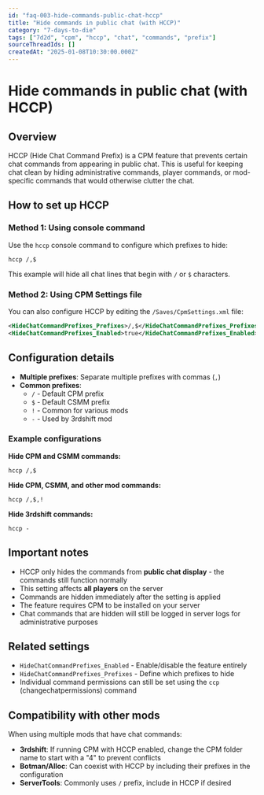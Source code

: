 ```yaml
---
id: "faq-003-hide-commands-public-chat-hccp"
title: "Hide commands in public chat (with HCCP)"
category: "7-days-to-die"
tags: ["7d2d", "cpm", "hccp", "chat", "commands", "prefix"]
sourceThreadIds: []
createdAt: "2025-01-08T10:30:00.000Z"
---
```


# Hide commands in public chat (with HCCP)

## Overview

HCCP (Hide Chat Command Prefix) is a CPM feature that prevents certain chat commands from appearing in public chat. This is useful for keeping chat clean by hiding administrative commands, player commands, or mod-specific commands that would otherwise clutter the chat.

## How to set up HCCP

### Method 1: Using console command

Use the `hccp` console command to configure which prefixes to hide:

```
hccp /,$
```

This example will hide all chat lines that begin with `/` or `$` characters.

### Method 2: Using CPM Settings file

You can also configure HCCP by editing the `/Saves/CpmSettings.xml` file:

```xml
<HideChatCommandPrefixes_Prefixes>/,$</HideChatCommandPrefixes_Prefixes>
<HideChatCommandPrefixes_Enabled>true</HideChatCommandPrefixes_Enabled>
```

## Configuration details

- **Multiple prefixes**: Separate multiple prefixes with commas (`,`)
- **Common prefixes**:
  - `/` - Default CPM prefix
  - `$` - Default CSMM prefix  
  - `!` - Common for various mods
  - `-` - Used by 3rdshift mod

### Example configurations

**Hide CPM and CSMM commands:**
```
hccp /,$
```

**Hide CPM, CSMM, and other mod commands:**
```
hccp /,$,!
```

**Hide 3rdshift commands:**
```
hccp -
```

## Important notes

- HCCP only hides the commands from **public chat display** - the commands still function normally
- This setting affects **all players** on the server
- Commands are hidden immediately after the setting is applied
- The feature requires CPM to be installed on your server
- Chat commands that are hidden will still be logged in server logs for administrative purposes

## Related settings

- `HideChatCommandPrefixes_Enabled` - Enable/disable the feature entirely
- `HideChatCommandPrefixes_Prefixes` - Define which prefixes to hide
- Individual command permissions can still be set using the `ccp` (changechatpermissions) command

## Compatibility with other mods

When using multiple mods that have chat commands:
- **3rdshift**: If running CPM with HCCP enabled, change the CPM folder name to start with a "4" to prevent conflicts
- **Botman/Alloc**: Can coexist with HCCP by including their prefixes in the configuration
- **ServerTools**: Commonly uses `/` prefix, include in HCCP if desired